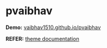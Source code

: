 # pvaibhav

**Demo:** [vaibhav1510.github.io/pvaibhav](https://vaibhav1510.github.io/pvaibhav/)

**REFER:** [theme documentation](https://github.com/thelehhman/plainwhite-jekyll) 
